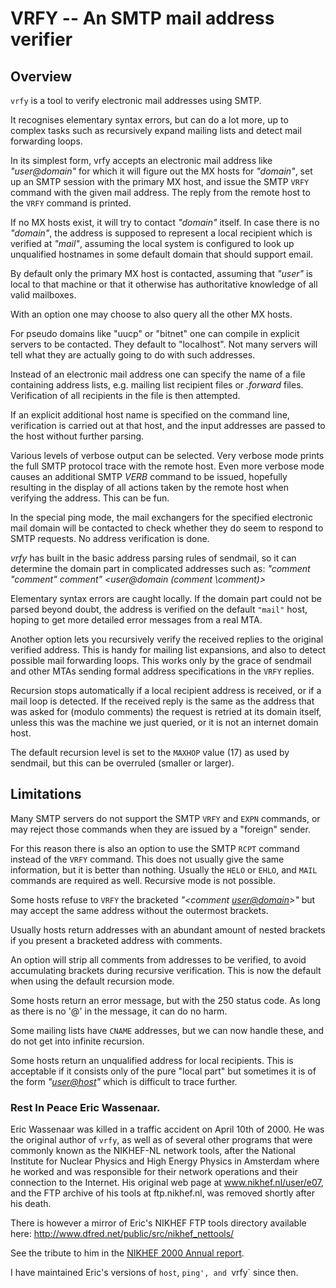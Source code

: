 # VRFY -- An SMTP mail address verifier

## Overview

`vrfy` is a tool to verify electronic mail addresses using SMTP.

It recognises elementary syntax errors, but can do a lot more, up to
complex tasks such as recursively expand mailing lists and detect mail
forwarding loops.

In its simplest form, vrfy accepts an electronic mail address like
_"user@domain"_ for which it will figure out the MX hosts for
_"domain"_, set up an SMTP session with the primary MX host, and issue
the SMTP `VRFY` command with the given mail address.  The reply from the
remote host to the `VRFY` command is printed.

If no MX hosts exist, it will try to contact _"domain"_ itself.  In case
there is no _"domain"_, the address is supposed to represent a local
recipient which is verified at _"mail"_, assuming the local system is
configured to look up unqualified hostnames in some default domain that
should support email.

By default only the primary MX host is contacted, assuming that _"user"_
is local to that machine or that it otherwise has authoritative
knowledge of all valid mailboxes.

With an option one may choose to also query all the other MX hosts.

For pseudo domains like "uucp" or "bitnet" one can compile in explicit
servers to be contacted. They default to "localhost".  Not many servers
will tell what they are actually going to do with such addresses.

Instead of an electronic mail address one can specify the name of a file
containing address lists, e.g. mailing list recipient files or
_.forward_ files.  Verification of all recipients in the file is then
attempted.

If an explicit additional host name is specified on the command line,
verification is carried out at that host, and the input addresses are
passed to the host without further parsing.

Various levels of verbose output can be selected.  Very verbose mode
prints the full SMTP protocol trace with the remote host.  Even more
verbose mode causes an additional SMTP _VERB_ command to be issued,
hopefully resulting in the display of all actions taken by the remote
host when verifying the address.  This can be fun.

In the special ping mode, the mail exchangers for the specified
electronic mail domain will be contacted to check whether they do
seem to respond to SMTP requests.  No address verification is done.

_vrfy_ has built in the basic address parsing rules of sendmail, so it
can determine the domain part in complicated addresses such as:
_"comment \"comment\" comment" <user@domain (comment \comment)>_

Elementary syntax errors are caught locally.  If the domain part could
not be parsed beyond doubt, the address is verified on the default
`"mail"` host, hoping to get more detailed error messages from a real
MTA.

Another option lets you recursively verify the received replies to the
original verified address.  This is handy for mailing list expansions,
and also to detect possible mail forwarding loops.  This works only by
the grace of sendmail and other MTAs sending formal address
specifications in the `VRFY` replies.

Recursion stops automatically if a local recipient address is received,
or if a mail loop is detected.  If the received reply is the same as the
address that was asked for (modulo comments) the request is retried at
its domain itself, unless this was the machine we just queried, or it is
not an internet domain host.

The default recursion level is set to the `MAXHOP` value (17) as used by
sendmail, but this can be overruled (smaller or larger).

## Limitations

Many SMTP servers do not support the SMTP `VRFY` and `EXPN` commands, or
may reject those commands when they are issued by a "foreign" sender.

For this reason there is also an option to use the SMTP `RCPT` command
instead of the `VRFY` command.  This does not usually give the same
information, but it is better than nothing.  Usually the `HELO` or
`EHLO`, and `MAIL` commands are required as well.  Recursive mode is not
possible.

Some hosts refuse to `VRFY` the bracketed _"<comment <user@domain>>"_
but may accept the same address without the outermost brackets.

Usually hosts return addresses with an abundant amount of nested
brackets if you present a bracketed address with comments.

An option will strip all comments from addresses to be verified, to
avoid accumulating brackets during recursive verification.  This is now
the default when using the default recursion mode.

Some hosts return an error message, but with the 250 status code.  As
long as there is no '@' in the message, it can do no harm.

Some mailing lists have `CNAME` addresses, but we can now handle these,
and do not get into infinite recursion.

Some hosts return an unqualified address for local recipients.  This is
acceptable if it consists only of the pure "local part" but sometimes it
is of the form _"<user@host>"_ which is difficult to trace further.

### Rest In Peace Eric Wassenaar.

Eric Wassenaar was killed in a traffic accident on April 10th of 2000.
He was the original author of `vrfy`, as well as of several other
programs that were commonly known as the NIKHEF-NL network tools, after
the National Institute for Nuclear Physics and High Energy Physics in
Amsterdam where he worked and was responsible for their network
operations and their connection to the Internet.  His original web page
at www.nikhef.nl/user/e07, and the FTP archive of his tools at
ftp.nikhef.nl, was removed shortly after his death.

There is however a mirror of Eric's NIKHEF FTP tools directory available
here:  http://www.dfred.net/public/src/nikhef_nettools/

See the tribute to him in the [NIKHEF 2000 Annual
report](https://www.nikhef.nl/wp-content/uploads/2016/01/Annual_Report-2000.pdf
"NIKHEF 2000 Annual report").

I have maintained Eric's versions of `host`, `ping', and `vrfy` since
then.
